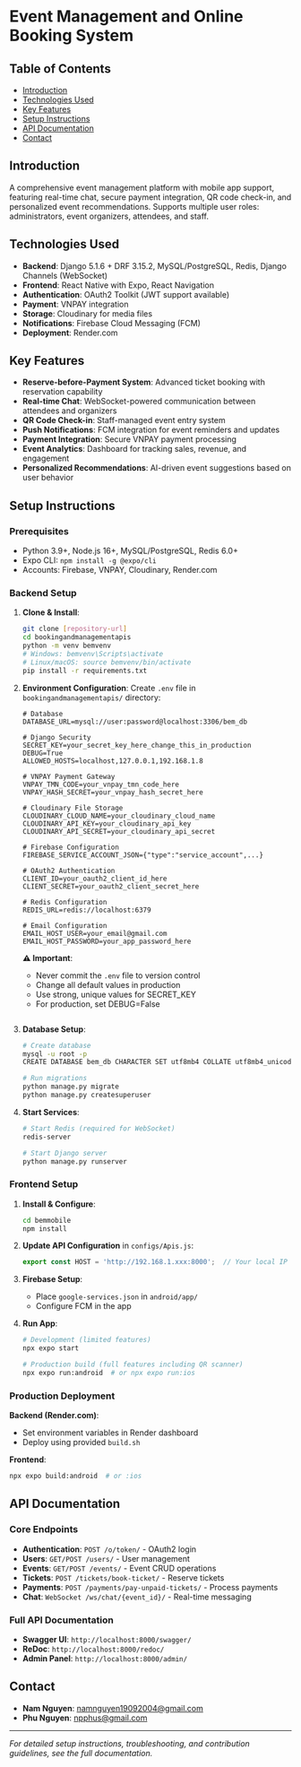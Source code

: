 # Event Management and Online Booking System

## Table of Contents
- [Introduction](#introduction)
- [Technologies Used](#technologies-used)
- [Key Features](#key-features)
- [Setup Instructions](#setup-instructions)
- [API Documentation](#api-documentation)
- [Contact](#contact)

## Introduction
A comprehensive event management platform with mobile app support, featuring real-time chat, secure payment integration, QR code check-in, and personalized event recommendations. Supports multiple user roles: administrators, event organizers, attendees, and staff.

## Technologies Used
- **Backend**: Django 5.1.6 + DRF 3.15.2, MySQL/PostgreSQL, Redis, Django Channels (WebSocket)
- **Frontend**: React Native with Expo, React Navigation
- **Authentication**: OAuth2 Toolkit (JWT support available)
- **Payment**: VNPAY integration
- **Storage**: Cloudinary for media files
- **Notifications**: Firebase Cloud Messaging (FCM)
- **Deployment**: Render.com

## Key Features
- **Reserve-before-Payment System**: Advanced ticket booking with reservation capability
- **Real-time Chat**: WebSocket-powered communication between attendees and organizers
- **QR Code Check-in**: Staff-managed event entry system
- **Push Notifications**: FCM integration for event reminders and updates
- **Payment Integration**: Secure VNPAY payment processing
- **Event Analytics**: Dashboard for tracking sales, revenue, and engagement
- **Personalized Recommendations**: AI-driven event suggestions based on user behavior

## Setup Instructions

### Prerequisites
- Python 3.9+, Node.js 16+, MySQL/PostgreSQL, Redis 6.0+
- Expo CLI: `npm install -g @expo/cli`
- Accounts: Firebase, VNPAY, Cloudinary, Render.com

### Backend Setup

1. **Clone & Install**:
   ```bash
   git clone [repository-url]
   cd bookingandmanagementapis
   python -m venv bemvenv
   # Windows: bemvenv\Scripts\activate
   # Linux/macOS: source bemvenv/bin/activate
   pip install -r requirements.txt
   ```

2. **Environment Configuration**:
   Create `.env` file in `bookingandmanagementapis/` directory:
   ```env
   # Database
   DATABASE_URL=mysql://user:password@localhost:3306/bem_db
   
   # Django Security
   SECRET_KEY=your_secret_key_here_change_this_in_production
   DEBUG=True
   ALLOWED_HOSTS=localhost,127.0.0.1,192.168.1.8
   
   # VNPAY Payment Gateway
   VNPAY_TMN_CODE=your_vnpay_tmn_code_here
   VNPAY_HASH_SECRET=your_vnpay_hash_secret_here
   
   # Cloudinary File Storage
   CLOUDINARY_CLOUD_NAME=your_cloudinary_cloud_name
   CLOUDINARY_API_KEY=your_cloudinary_api_key
   CLOUDINARY_API_SECRET=your_cloudinary_api_secret
   
   # Firebase Configuration
   FIREBASE_SERVICE_ACCOUNT_JSON={"type":"service_account",...}
   
   # OAuth2 Authentication
   CLIENT_ID=your_oauth2_client_id_here
   CLIENT_SECRET=your_oauth2_client_secret_here
   
   # Redis Configuration
   REDIS_URL=redis://localhost:6379
   
   # Email Configuration
   EMAIL_HOST_USER=your_email@gmail.com
   EMAIL_HOST_PASSWORD=your_app_password_here
   ```

   **⚠️ Important**: 
   - Never commit the `.env` file to version control
   - Change all default values in production
   - Use strong, unique values for SECRET_KEY
   - For production, set DEBUG=False
   ```

3. **Database Setup**:
   ```bash
   # Create database
   mysql -u root -p
   CREATE DATABASE bem_db CHARACTER SET utf8mb4 COLLATE utf8mb4_unicode_ci;
   
   # Run migrations
   python manage.py migrate
   python manage.py createsuperuser
   ```

4. **Start Services**:
   ```bash
   # Start Redis (required for WebSocket)
   redis-server
   
   # Start Django server
   python manage.py runserver
   ```

### Frontend Setup

1. **Install & Configure**:
   ```bash
   cd bemmobile
   npm install
   ```

2. **Update API Configuration** in `configs/Apis.js`:
   ```javascript
   export const HOST = 'http://192.168.1.xxx:8000';  // Your local IP
   ```

3. **Firebase Setup**:
   - Place `google-services.json` in `android/app/`
   - Configure FCM in the app

4. **Run App**:
   ```bash
   # Development (limited features)
   npx expo start
   
   # Production build (full features including QR scanner)
   npx expo run:android  # or npx expo run:ios
   ```

### Production Deployment

**Backend (Render.com)**:
- Set environment variables in Render dashboard
- Deploy using provided `build.sh`

**Frontend**:
```bash
npx expo build:android  # or :ios
```

## API Documentation

### Core Endpoints
- **Authentication**: `POST /o/token/` - OAuth2 login
- **Users**: `GET/POST /users/` - User management
- **Events**: `GET/POST /events/` - Event CRUD operations
- **Tickets**: `POST /tickets/book-ticket/` - Reserve tickets
- **Payments**: `POST /payments/pay-unpaid-tickets/` - Process payments
- **Chat**: `WebSocket /ws/chat/{event_id}/` - Real-time messaging

### Full API Documentation
- **Swagger UI**: `http://localhost:8000/swagger/`
- **ReDoc**: `http://localhost:8000/redoc/`
- **Admin Panel**: `http://localhost:8000/admin/`

## Contact
- **Nam Nguyen**: namnguyen19092004@gmail.com
- **Phu Nguyen**: npphus@gmail.com

---
*For detailed setup instructions, troubleshooting, and contribution guidelines, see the full documentation.*